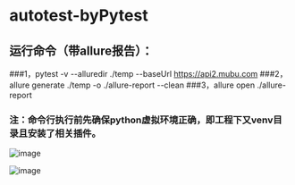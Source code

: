 # autotest-byPytest
## 运行命令（带allure报告）：
###1，pytest -v --alluredir ./temp --baseUrl https://api2.mubu.com
###2，allure generate ./temp -o ./allure-report --clean
###3，allure open ./allure-report

### 注：命令行执行前先确保python虚拟环境正确，即工程下又venv目录且安装了相关插件。
![image](https://github.com/yongtongchen2017/apiTest/assets/30653954/4ddc5000-1c47-4625-a276-87e22a3c0518)

![image](https://github.com/yongtongchen2017/apiTest/assets/30653954/e0154a7b-fc0d-4f66-9dff-07bbf161627d)
